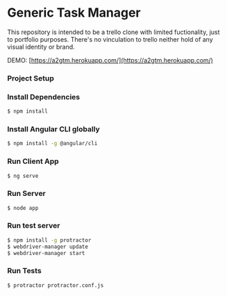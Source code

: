 # Generic Task Manager

This repository is intended to be a trello clone with limited fuctionality, just to portfolio purposes.
There's no vinculation to trello neither hold of any visual identity or brand.

DEMO: [https://a2gtm.herokuapp.com/](https://a2gtm.herokuapp.com/)


### Project Setup

### Install Dependencies
```sh
$ npm install
```

### Install Angular CLI globally
```sh
$ npm install -g @angular/cli
```

### Run Client App
```sh
$ ng serve
```

### Run Server
```sh
$ node app
```


### Run test server
```sh
$ npm install -g protractor
$ webdriver-manager update
$ webdriver-manager start
```

### Run Tests
```sh
$ protractor protractor.conf.js
```
